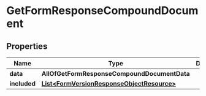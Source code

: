 # GetFormResponseCompoundDocument

## Properties
Name | Type | Description | Notes
------------ | ------------- | ------------- | -------------
**data** | **AllOfGetFormResponseCompoundDocumentData** |  | 
**included** | [**List&lt;FormVersionResponseObjectResource&gt;**](FormVersionResponseObjectResource.md) |  |  [optional]
